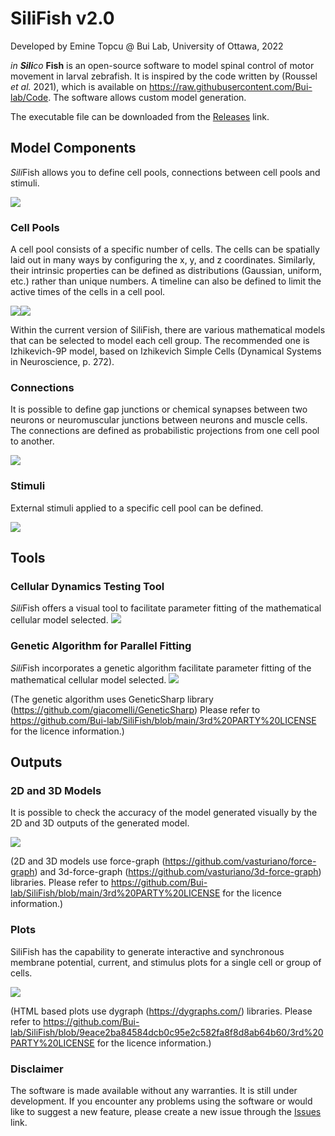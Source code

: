 # SiliFish v2.0

Developed by Emine Topcu @ Bui Lab, University of Ottawa, 2022

*in **Sili**co* **Fish** is an open-source software to model spinal control of motor movement in larval zebrafish. It is inspired by the code written by (Roussel *et al.* 2021), which is available on https://raw.githubusercontent.com/Bui-lab/Code. The software allows custom model generation.

The executable file can be downloaded from the <a href="https://github.com/Bui-lab/SiliFish/releases">Releases</a> link.

## Model Components
*Sili*Fish allows you to define cell pools, connections between cell pools and stimuli.

<img src="https://raw.githubusercontent.com/Bui-lab/SiliFish/main/Snapshots/ModelComponents.png">


### Cell Pools

A cell pool consists of a specific number of cells. The cells can be spatially laid out in many ways by configuring the x, y, and z coordinates. Similarly, their intrinsic properties can be defined as distributions (Gaussian, uniform, etc.) rather than unique numbers. A timeline can also be defined to limit the active times of the cells in a cell pool.

<img src="https://raw.githubusercontent.com/Bui-lab/SiliFish/main/Snapshots/CellPool.png"><img src="https://raw.githubusercontent.com/Bui-lab/SiliFish/main/Snapshots/CellPoolDynamic.png">

Within the current version of SiliFish, there are various mathematical models that can be selected to model each cell group. The recommended one is Izhikevich-9P model, based on Izhikevich Simple Cells (Dynamical Systems in Neuroscience, p. 272).


### Connections

It is possible to define gap junctions or chemical synapses between two neurons or neuromuscular junctions between neurons and muscle cells. The connections are defined as probabilistic projections from one cell pool to another.

<img src="https://raw.githubusercontent.com/Bui-lab/SiliFish/main/Snapshots/Connection.png">


### Stimuli

External stimuli applied to a specific cell pool can be defined.

<img src="https://raw.githubusercontent.com/Bui-lab/SiliFish/main/Snapshots/Stimulus.png" >

## Tools

### Cellular Dynamics Testing Tool
*Sili*Fish offers a visual tool to facilitate parameter fitting of the mathematical cellular model selected.
<img src="https://raw.githubusercontent.com/Bui-lab/SiliFish/main/Snapshots/CellularDynamicsTest.png">

### Genetic Algorithm for Parallel Fitting
*Sili*Fish incorporates a genetic algorithm facilitate parameter fitting of the mathematical cellular model selected.
<img src="https://raw.githubusercontent.com/Bui-lab/SiliFish/main/Snapshots/GeneticAlgorithm.png">

(The genetic algorithm uses GeneticSharp library (https://github.com/giacomelli/GeneticSharp)
Please refer to https://github.com/Bui-lab/SiliFish/blob/main/3rd%20PARTY%20LICENSE for the licence information.)

## Outputs
### 2D and 3D Models

It is possible to check the accuracy of the model generated visually by the 2D and 3D outputs of the generated model.

<img src="https://raw.githubusercontent.com/Bui-lab/SiliFish/main/Snapshots/3DModel.png">

(2D and 3D models use force-graph (https://github.com/vasturiano/force-graph) and 3d-force-graph (https://github.com/vasturiano/3d-force-graph) libraries.
Please refer to https://github.com/Bui-lab/SiliFish/blob/main/3rd%20PARTY%20LICENSE for the licence information.)



### Plots

SiliFish has the capability to generate interactive and synchronous membrane potential, current, and stimulus plots for a single cell or group of cells.

<img src="https://raw.githubusercontent.com/Bui-lab/SiliFish/main/Snapshots/Plots.png">

(HTML based plots use dygraph (https://dygraphs.com/) libraries.
Please refer to https://github.com/Bui-lab/SiliFish/blob/9eace2ba84584dcb0c95e2c582fa8f8d8ab64b60/3rd%20PARTY%20LICENSE for the licence information.)



### Disclaimer
The software is made available without any warranties. It is still under development. If you encounter any problems using the software or would like to suggest a new feature, please create a new issue through the [Issues](https://raw.githubusercontent.com/Bui-lab/SiliFish/issues) link.

